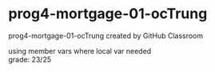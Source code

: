 # prog4-mortgage-01-ocTrung
prog4-mortgage-01-ocTrung created by GitHub Classroom

using member vars where local var needed  
grade: 23/25
